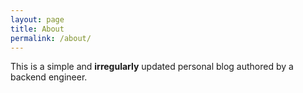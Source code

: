 ```yaml
---
layout: page
title: About
permalink: /about/
---
```


This is a simple and **irregularly** updated personal blog authored by a backend engineer.